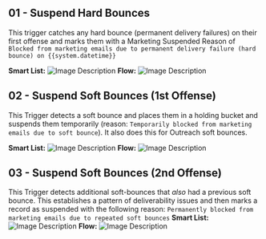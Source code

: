 ## 01 - Suspend Hard Bounces
This trigger catches any hard bounce (permanent delivery failures) on their first offense and marks them with a Marketing Suspended Reason of `Blocked from marketing emails due to permanent delivery failure (hard bounce) on {{system.datetime}}`

**Smart List:**
![Image Description](https://raw.githubusercontent.com/themojoejoejoe/obsidian-vault/main/z.Images/https%3A%2F%2Fraw.githubusercontent.com%2Fthemojoejoejoe%2Fobsidian-vault%2Fmain%2Fz.Images%2FPasted%2520image%252020240220133247.png)
**Flow:**
![Image Description](https://raw.githubusercontent.com/themojoejoejoe/obsidian-vault/main/z.Images/https%3A%2F%2Fraw.githubusercontent.com%2Fthemojoejoejoe%2Fobsidian-vault%2Fmain%2Fz.Images%2FPasted%2520image%252020240220133309.png)
## 02 - Suspend Soft Bounces (1st Offense)
This Trigger detects a soft bounce and places them in a holding bucket and suspends them temporarily (reason: `Temporarily blocked from marketing emails due to soft bounce`). It also does this for Outreach soft bounces.

**Smart List:**
![Image Description](https://raw.githubusercontent.com/themojoejoejoe/obsidian-vault/main/z.Images/https%3A%2F%2Fraw.githubusercontent.com%2Fthemojoejoejoe%2Fobsidian-vault%2Fmain%2Fz.Images%2FPasted%2520image%252020240220133429.png)
**Flow:**
![Image Description](https://raw.githubusercontent.com/themojoejoejoe/obsidian-vault/main/z.Images/https%3A%2F%2Fraw.githubusercontent.com%2Fthemojoejoejoe%2Fobsidian-vault%2Fmain%2Fz.Images%2FPasted%2520image%252020240220133508.png)
## 03 - Suspend Soft Bounces (2nd Offense)
This Trigger detects additional soft-bounces that *also* had a previous soft bounce. This establishes a pattern of deliverability issues and then marks a record as suspended with the following reason: `Permanently blocked from marketing emails due to repeated soft bounces`
**Smart List:**
![Image Description](https://raw.githubusercontent.com/themojoejoejoe/obsidian-vault/main/z.Images/https%3A%2F%2Fraw.githubusercontent.com%2Fthemojoejoejoe%2Fobsidian-vault%2Fmain%2Fz.Images%2FPasted%2520image%252020240220133656.png)
**Flow:**
![Image Description](https://raw.githubusercontent.com/themojoejoejoe/obsidian-vault/main/z.Images/https%3A%2F%2Fraw.githubusercontent.com%2Fthemojoejoejoe%2Fobsidian-vault%2Fmain%2Fz.Images%2FPasted%2520image%252020240220133724.png)